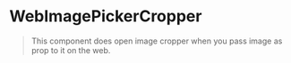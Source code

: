 # WebImagePickerCropper

> This component does open image cropper when you pass image as prop to it on the web.
